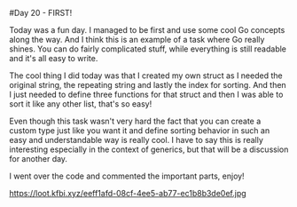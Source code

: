 #Day 20 - FIRST!

Today was a fun day. I managed to be first and use some cool Go concepts along the way. And I think this is an example of a task where Go really shines. You can do fairly complicated stuff, while everything is still readable and it's all easy to write.

The cool thing I did today was that I created my own struct as I needed the original string, the repeating string and lastly the index for sorting. And then I just needed to define three functions for that struct and then I was able to sort it like any other list, that's so easy!

Even though this task wasn't very hard the fact that you can create a custom type just like you want it and define sorting behavior in such an easy and understandable way is really cool. I have to say this is really interesting especially in the context of generics, but that will be a discussion for another day.

I went over the code and commented the important parts, enjoy!

https://loot.kfbi.xyz/eeff1afd-08cf-4ee5-ab77-ec1b8b3de0ef.jpg
